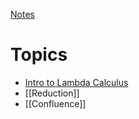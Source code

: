 [Notes](giving_meaning_to_programs_notes.pdf)

# Topics
- [Intro to Lambda Calculus](Intro%20to%20Lambda%20Calculus.md)
- [[Reduction]]
- [[Confluence]]